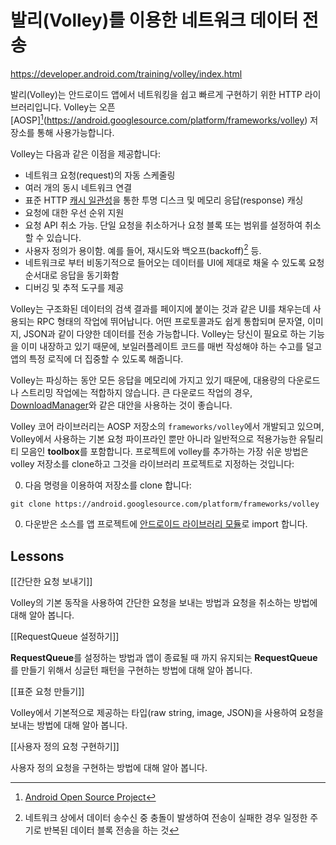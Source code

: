 # 발리(Volley)를 이용한 네트워크 데이터 전송

https://developer.android.com/training/volley/index.html

발리(Volley)는 안드로이드 앱에서 네트워킹을 쉽고 빠르게 구현하기 위한 HTTP 라이브러리입니다. Volley는 오픈 [AOSP][^AOSP](https://android.googlesource.com/platform/frameworks/volley) 저장소를 통해 사용가능합니다.

[^AOSP]: [Android Open Source Project](https://source.android.com/)

Volley는 다음과 같은 이점을 제공합니다: 

* 네트워크 요청(request)의 자동 스케줄링
* 여러 개의 동시 네트워크 연결
* 표준 HTTP [캐시 일관성](https://ko.wikipedia.org/wiki/%EC%BA%90%EC%8B%9C_%EC%9D%BC%EA%B4%80%EC%84%B1)을 통한 투명 디스크 및 메모리 응답(response) 캐싱
* 요청에 대한 우선 순위 지원
* 요청 API 취소 가능. 단일 요청을 취소하거나 요청 블록 또는 범위를 설정하여 취소할 수 있습니다.
* 사용자 정의가 용이함. 예를 들어, 재시도와 백오프(backoff)[^backoff] 등.
* 네트워크로 부터 비동기적으로 들어오는 데이터를 UI에 제대로 채울 수 있도록 요청 순서대로 응답을 동기화함
* 디버깅 및 추적 도구를 제공

[^backoff]: 네트워크 상에서 데이터 송수신 중 충돌이 발생하여 전송이 실패한 경우 일정한 주기로 반복된 데이터 블록 전송을 하는 것

Volley는 구조화된 데이터의 검색 결과를 페이지에 붙이는 것과 같은 UI를 채우는데 사용되는 RPC 형태의 작업에 뛰어납니다. 어떤 프로토콜과도 쉽게 통합되며 문자열, 이미지, JSON과 같이 다양한 데이터를 전송 가능합니다. Volley는 당신이 필요로 하는 기능을 이미 내장하고 있기 때문에, 보일러플레이트 코드를 매번 작성해야 하는 수고를 덜고 앱의 특정 로직에 더 집중할 수 있도록 해줍니다.

Volley는 파싱하는 동안 모든 응답을 메모리에 가지고 있기 때문에, 대용량의 다운로드나 스트리밍 작업에는 적합하지 않습니다. 큰 다운로드 작업의 경우, [DownloadManager](https://developer.android.com/reference/android/app/DownloadManager.html)와 같은 대안을 사용하는 것이 좋습니다.

Volley 코어 라이브러리는 AOSP 저장소의 `frameworks/volley`에서 개발되고 있으며, Volley에서 사용하는 기본 요청 파이프라인 뿐만 아니라 일반적으로 적용가능한 유틸리티 모음인 **toolbox**를 포함합니다. 프로젝트에 volley를 추가하는 가장 쉬운 방법은 volley 저장소를 clone하고 그것을 라이브러리 프로젝트로 지정하는 것입니다:

0. 다음 명령을 이용하여 저장소를 clone 합니다:
```
git clone https://android.googlesource.com/platform/frameworks/volley
```
0. 다운받은 소스를 앱 프로젝트에 [안드로이드 라이브러리 모듈](https://developer.android.com/studio/projects/android-library.html)로 import 합니다.

## Lessons

[[간단한 요청 보내기]]

Volley의 기본 동작을 사용하여 간단한 요청을 보내는 방법과 요청을 취소하는 방법에 대해 알아 봅니다.

[[RequestQueue 설정하기]]

**RequestQueue**를 설정하는 방법과 앱이 종료될 때 까지 유지되는 **RequestQueue**를 만들기 위해서 싱글턴 패턴을 구현하는 방법에 대해 알아 봅니다.

[[표준 요청 만들기]]

Volley에서 기본적으로 제공하는 타입(raw string, image, JSON)을 사용하여 요청을 보내는 방법에 대해 알아 봅니다.

[[사용자 정의 요청 구현하기]]

사용자 정의 요청을 구현하는 방법에 대해 알아 봅니다.